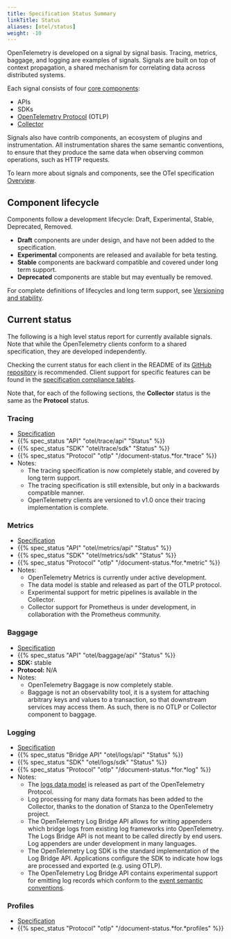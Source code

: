 ```yaml
---
title: Specification Status Summary
linkTitle: Status
aliases: [otel/status]
weight: -10
---
```


OpenTelemetry is developed on a signal by signal basis. Tracing, metrics,
baggage, and logging are examples of signals. Signals are built on top of
context propagation, a shared mechanism for correlating data across distributed
systems.

Each signal consists of four [core components](/docs/concepts/components/):

- APIs
- SDKs
- [OpenTelemetry Protocol](/docs/specs/otlp/) (OTLP)
- [Collector](/docs/collector/)

Signals also have contrib components, an ecosystem of plugins and
instrumentation. All instrumentation shares the same semantic conventions, to
ensure that they produce the same data when observing common operations, such as
HTTP requests.

To learn more about signals and components, see the OTel specification
[Overview](/docs/specs/otel/overview/).

## Component lifecycle

Components follow a development lifecycle: Draft, Experimental, Stable,
Deprecated, Removed.

- **Draft** components are under design, and have not been added to the
  specification.
- **Experimental** components are released and available for beta testing.
- **Stable** components are backward compatible and covered under long term
  support.
- **Deprecated** components are stable but may eventually be removed.

For complete definitions of lifecycles and long term support, see
[Versioning and stability](/docs/specs/otel/versioning-and-stability/).

## Current status

The following is a high level status report for currently available signals.
Note that while the OpenTelemetry clients conform to a shared specification,
they are developed independently.

Checking the current status for each client in the README of its
[GitHub repository](https://github.com/open-telemetry) is recommended. Client
support for specific features can be found in the
[specification compliance tables](https://github.com/open-telemetry/opentelemetry-specification/blob/main/spec-compliance-matrix.md).

Note that, for each of the following sections, the **Collector** status is the
same as the **Protocol** status.

### Tracing

- [Specification][tracing]
- {{% spec_status "API" "otel/trace/api" "Status" %}}
- {{% spec_status "SDK" "otel/trace/sdk" "Status" %}}
- {{% spec_status "Protocol" "otlp" "/document-status.*for.*trace" %}}
- Notes:
  - The tracing specification is now completely stable, and covered by long term
    support.
  - The tracing specification is still extensible, but only in a backwards
    compatible manner.
  - OpenTelemetry clients are versioned to v1.0 once their tracing
    implementation is complete.

### Metrics

- [Specification][metrics]
- {{% spec_status "API" "otel/metrics/api" "Status" %}}
- {{% spec_status "SDK" "otel/metrics/sdk" "Status" %}}
- {{% spec_status "Protocol" "otlp" "/document-status.*for.*metric" %}}
- Notes:
  - OpenTelemetry Metrics is currently under active development.
  - The data model is stable and released as part of the OTLP protocol.
  - Experimental support for metric pipelines is available in the Collector.
  - Collector support for Prometheus is under development, in collaboration with
    the Prometheus community.

### Baggage

- [Specification][baggage]
- {{% spec_status "API" "otel/baggage/api" "Status" %}}
- **SDK:** stable
- **Protocol:** N/A
- Notes:
  - OpenTelemetry Baggage is now completely stable.
  - Baggage is not an observability tool, it is a system for attaching arbitrary
    keys and values to a transaction, so that downstream services may access
    them. As such, there is no OTLP or Collector component to baggage.

### Logging

- [Specification][logging]
- {{% spec_status "Bridge API" "otel/logs/api" "Status" %}}
- {{% spec_status "SDK" "otel/logs/sdk" "Status" %}}
- {{% spec_status "Protocol" "otlp" "/document-status.*for.*log" %}}
- Notes:
  - The [logs data model][] is released as part of the OpenTelemetry Protocol.
  - Log processing for many data formats has been added to the Collector, thanks
    to the donation of Stanza to the OpenTelemetry project.
  - The OpenTelemetry Log Bridge API allows for writing appenders which bridge
    logs from existing log frameworks into OpenTelemetry. The Logs Bridge API is
    not meant to be called directly by end users. Log appenders are under
    development in many languages.
  - The OpenTelemetry Log SDK is the standard implementation of the Log Bridge
    API. Applications configure the SDK to indicate how logs are processed and
    exported (e.g. using OTLP).
  - The OpenTelemetry Log Bridge API contains experimental support for emitting
    log records which conform to the [event semantic conventions][].

### Profiles

- [Specification][profiles]
- {{% spec_status "Protocol" "otlp" "/document-status.*for.*profiles" %}}

[baggage]: /docs/specs/otel/baggage/
[event semantic conventions]: /docs/specs/semconv/general/events/
[logging]: /docs/specs/otel/logs/
[logs data model]: /docs/specs/otel/logs/data-model/
[metrics]: /docs/specs/otel/metrics/
[profiles]: /docs/specs/otel/profiles/
[tracing]: /docs/specs/otel/trace/
